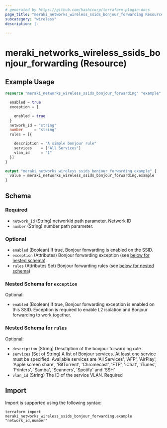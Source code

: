 ```yaml
---
# generated by https://github.com/hashicorp/terraform-plugin-docs
page_title: "meraki_networks_wireless_ssids_bonjour_forwarding Resource - terraform-provider-meraki"
subcategory: "wireless"
description: |-
  
---
```


# meraki_networks_wireless_ssids_bonjour_forwarding (Resource)



## Example Usage

```terraform
resource "meraki_networks_wireless_ssids_bonjour_forwarding" "example" {

  enabled = true
  exception = {

    enabled = true
  }
  network_id = "string"
  number     = "string"
  rules = [{

    description = "A simple bonjour rule"
    services    = ["All Services"]
    vlan_id     = "1"
  }]
}

output "meraki_networks_wireless_ssids_bonjour_forwarding_example" {
  value = meraki_networks_wireless_ssids_bonjour_forwarding.example
}
```

<!-- schema generated by tfplugindocs -->
## Schema

### Required

- `network_id` (String) networkId path parameter. Network ID
- `number` (String) number path parameter.

### Optional

- `enabled` (Boolean) If true, Bonjour forwarding is enabled on the SSID.
- `exception` (Attributes) Bonjour forwarding exception (see [below for nested schema](#nestedatt--exception))
- `rules` (Attributes Set) Bonjour forwarding rules (see [below for nested schema](#nestedatt--rules))

<a id="nestedatt--exception"></a>
### Nested Schema for `exception`

Optional:

- `enabled` (Boolean) If true, Bonjour forwarding exception is enabled on this SSID. Exception is required to enable L2 isolation and Bonjour forwarding to work together.


<a id="nestedatt--rules"></a>
### Nested Schema for `rules`

Optional:

- `description` (String) Desctiption of the bonjour forwarding rule
- `services` (Set of String) A list of Bonjour services. At least one service must be specified. Available services are 'All Services', 'AFP', 'AirPlay', 'Apple screen share', 'BitTorrent', 'Chromecast', 'FTP', 'iChat', 'iTunes', 'Printers', 'Samba', 'Scanners', 'Spotify' and 'SSH'
- `vlan_id` (String) The ID of the service VLAN. Required

## Import

Import is supported using the following syntax:

```shell
terraform import meraki_networks_wireless_ssids_bonjour_forwarding.example "network_id,number"
```

